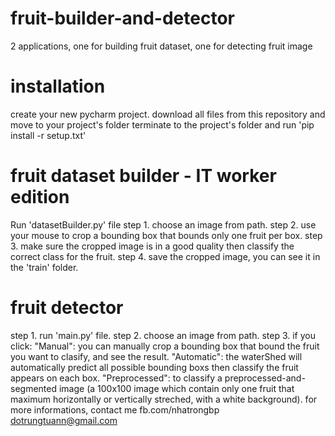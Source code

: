 # fruit-builder-and-detector
2 applications, one for building fruit dataset, one for detecting fruit image
# installation
create your new pycharm project.
download all files from this repository and move to your project's folder
terminate to the project's folder and run 'pip install -r setup.txt'
# fruit dataset builder - IT worker edition
Run 'datasetBuilder.py' file
step 1. choose an image from path.
step 2. use your mouse to crop a bounding box that bounds only one fruit per box.
step 3. make sure the cropped image is in a good quality then classify the correct class for the fruit.
step 4. save the cropped image, you can see it in the 'train' folder.
# fruit detector 
step 1. run 'main.py' file.
step 2. choose an image from path.
step 3. if you click:
"Manual": you can manually crop a bounding box that bound the fruit you want to clasify, and see the result.
"Automatic": the waterShed will automatically predict all possible bounding boxs then classify the fruit appears on each box.
"Preprocessed": to classify a preprocessed-and-segmented image (a 100x100 image which contain only one fruit that maximum horizontally or vertically streched, with a white background).
for more informations, contact me fb.com/nhatrongbp dotrungtuann@gmail.com
